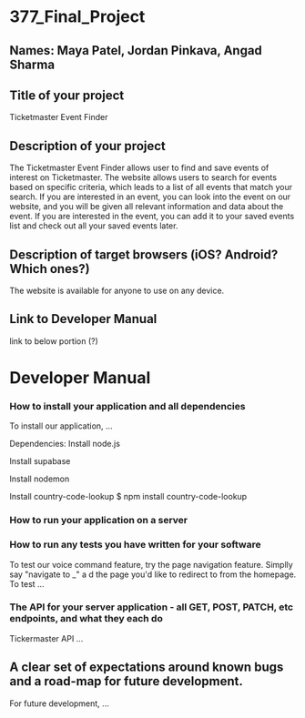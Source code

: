 # 377_Final_Project

## Names: Maya Patel, Jordan Pinkava, Angad Sharma

## Title of your project
Ticketmaster Event Finder
## Description of your project
The Ticketmaster Event Finder allows user to find and save events of interest on Ticketmaster. 
The website allows users to search for events based on specific criteria, which leads to a list of all events that match your search. 
If you are interested in an event, you can look into the event on our website, and you will be given all relevant information and data about the event. 
If you are interested in the event, you can add it to your saved events list and check out all your saved events later. 
## Description of target browsers (iOS? Android? Which ones?)
The website is available for anyone to use on any device.
## Link to Developer Manual
link to below portion (?)


# Developer Manual 

### How to install your application and all dependencies
To install our application, ...

Dependencies: 
Install node.js


Install supabase


Install nodemon


Install country-code-lookup
   $ npm install country-code-lookup
### How to run your application on a server


### How to run any tests you have written for your software
To test our voice command feature, try the page navigation feature. Simplly say "navigate to _" a d the page you'd like to redirect to from the homepage.
To test ...

### The API for your server application - all GET, POST, PATCH, etc endpoints, and what they each do
Tickermaster API ...

## A clear set of expectations around known bugs and a road-map for future development.
For future development, ...

